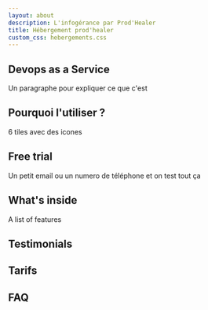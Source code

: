 ```yaml
---
layout: about
description: L'infogérance par Prod'Healer
title: Hébergement prod'healer
custom_css: hebergements.css
---
```


## Devops as a Service

Un paragraphe pour expliquer ce que c'est

## Pourquoi l'utiliser ?

6 tiles avec des icones

## Free trial

Un petit email ou un numero de téléphone et on test tout ça

## What's inside

A list of features

## Testimonials

## Tarifs

## FAQ
